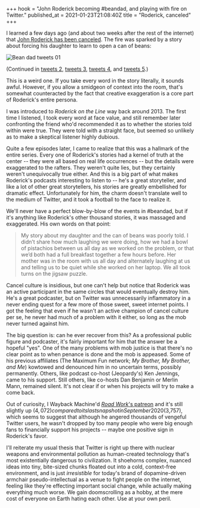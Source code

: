 +++
hook = "John Roderick becoming #beandad, and playing with fire on Twitter."
published_at = 2021-01-23T21:08:40Z
title = "Roderick, canceled"
+++

I learned a few days ago (and about two weeks after the rest of the internet) that [John Roderick has been canceled](http://www.johnroderick.com/an-apology). The fire was sparked by a story about forcing his daughter to learn to open a can of beans:

![Bean dad tweets 01](/assets/images/fragments/roderick-canceled/bean-dad-01.png)

(Continued in [tweets 2](/assets/images/fragments/roderick-canceled/bean-dad-02@2x.png), [tweets 3](/assets/images/fragments/roderick-canceled/bean-dad-03@2x.png), [tweets 4](/assets/images/fragments/roderick-canceled/bean-dad-04@2x.png), and [tweets 5](/assets/images/fragments/roderick-canceled/bean-dad-05@2x.png).)

<!--
<div style="text-align: center;">
    <img src="/assets/images/fragments/roderick-canceled/bean-dad-02.png" style="display: inline-block; width: 130px;">
    <img src="/assets/images/fragments/roderick-canceled/bean-dad-03.png" style="display: inline-block; width: 130px;">
    <img src="/assets/images/fragments/roderick-canceled/bean-dad-04.png" style="display: inline-block; width: 130px;">
    <img src="/assets/images/fragments/roderick-canceled/bean-dad-05.png" style="display: inline-block; width: 130px;">
</div>
-->

<!--
![Bean dad tweets 02](/assets/images/fragments/roderick-canceled/bean-dad-02.png)

![Bean dad tweets 03](/assets/images/fragments/roderick-canceled/bean-dad-03.png)

![Bean dad tweets 04](/assets/images/fragments/roderick-canceled/bean-dad-04.png)

![Bean dad tweets 05](/assets/images/fragments/roderick-canceled/bean-dad-05.png)
-->

This is a weird one. If you take every word in the story literally, it sounds awful. However, if you allow a smidgeon of context into the room, that's somewhat counteracted by the fact that creative exaggeration is a core part of Roderick's entire persona.

I was introduced to _Roderick on the Line_ way back around 2013. The first time I listened, I took every word at face value, and still remember later confronting the friend who'd recommended it as to whether the stories told within were true. They were told with a straight face, but seemed so unlikely as to make a skeptical listener highly dubious.

Quite a few episodes later, I came to realize that this was a hallmark of the entire series. Every one of Roderick's stories had a kernel of truth at the center -- they were all based on real life occurrences -- but the details were exaggerated to the rafters. They weren't quite lies, but they certainly weren't unequivocally true either. And this is a big part of what makes Roderick's podcasts interesting to listen to -- he's a great storyteller, and like a lot of other great storytellers, his stories are greatly embellished for dramatic effect. Unfortunately for him, the charm doesn't translate well to the medium of Twitter, and it took a football to the face to realize it.

We'll never have a perfect blow-by-blow of the events in #beandad, but if it's anything like Roderick's other thousand stories, it was massaged and exaggerated. His own words on that point:

> My story about my daughter and the can of beans was poorly told. I didn’t share how much laughing we were doing, how we had a bowl of pistachios between us all day as we worked on the problem, or that we’d both had a full breakfast together a few hours before. Her mother was in the room with us all day and alternately laughing at us and telling us to be quiet while she worked on her laptop. We all took turns on the jigsaw puzzle.

Cancel culture is insidious, but one can't help but notice that Roderick was an active participant in the same circles that would eventually destroy him. He's a great podcaster, but on Twitter was unnecessarily inflammatory in a never ending quest for a few more of those sweet, sweet internet points. I got the feeling that even if he wasn't an active champion of cancel culture per se, he never had much of a problem with it either, so long as the mob never turned against him.

The big question is: can he ever recover from this? As a professional public figure and podcaster, it's fairly important for him that the answer be a hopeful "yes". One of the many problems with mob justice is that there's no clear point as to when penance is done and the mob is appeased. Some of his previous affiliates (The Maximum Fun network; _My Brother, My Brother, and Me_) kowtowed and denounced him in no uncertain terms, possibly permanently. Others, like podcast co-host (Jeopardy's) Ken Jennings, came to his support. Still others, like co-hosts Dan Benjamin or Merlin Mann, remained silent. It's not clear if or when his projects will try to make a come back.

Out of curiosity, I Wayback Machine'd [_Road Work_'s patreon](https://www.patreon.com/roadwork) and it's still slightly up ($4,072) compared to its last snapshot in September 2020 ($3,757), which seems to suggest that although he angered thousands of vengeful Twitter users, he wasn't dropped by too many people who were big enough fans to financially support his projects -- maybe one positive sign in Roderick's favor.

I'll reiterate my usual thesis that Twitter is right up there with nuclear weapons and environmental pollution as human-created technology that's most existentially dangerous to civilization. It shoehorns complex, nuanced ideas into tiny, bite-sized chunks floated out into a cold, context-free environment, and is just _irresistible_ for today's brand of dopamine-driven armchair pseudo-intellectual as a venue to fight people on the internet, feeling like they're effecting important social change, while actually making everything much worse. We gain doomscrolling as a hobby, at the mere cost of everyone on Earth hating each other. Use at your own peril.

